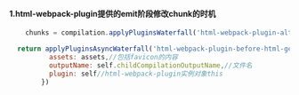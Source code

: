 #### 1.html-webpack-plugin提供的emit阶段修改chunk的时机

```js
    chunks = compilation.applyPluginsWaterfall('html-webpack-plugin-alter-chunks', chunks, { plugin: self });

```

```js
  return applyPluginsAsyncWaterfall('html-webpack-plugin-before-html-generation', false, {
          assets: assets,//包括favicon的内容
          outputName: self.childCompilationOutputName,//文件名
          plugin: self//html-webpack-plugin实例对象this
        })
```
